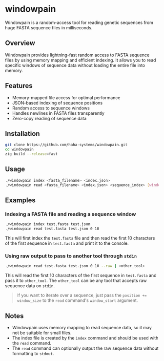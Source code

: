 # windowpain
Windowpain is a random-access tool for reading genetic sequences from huge FASTA sequence files in milliseconds.

## Overview
Windowpain provides lightning-fast random access to FASTA sequence files by using memory mapping and efficient indexing. It allows you to read specific windows of sequence data without loading the entire file into memory.

## Features
- Memory-mapped file access for optimal performance
- JSON-based indexing of sequence positions
- Random access to sequence windows
- Handles newlines in FASTA files transparently
- Zero-copy reading of sequence data

## Installation

```bash
git clone https://github.com/haha-systems/windowpain.git
cd windowpain
zig build --release=fast
```

## Usage

```bash
./windowpain index <fasta_filename> <index.json>
./windowpain read <fasta_filename> <index.json> <sequence_index> [window_size] [window_start] [--raw]
```

## Examples

### Indexing a FASTA file and reading a sequence window

```bash
./windowpain index test.fasta test.json
./windowpain read test.fasta test.json 0 10
```

This will first index the `test.fasta` file and then read the first 10 characters of the first sequence in `test.fasta` and print it to the console.

### Using raw output to pass to another tool through `stdin`

```bash
./windowpain read test.fasta test.json 0 10 --raw | <other_tool>
```

This will read the first 10 characters of the first sequence in `test.fasta` and pass it to `other_tool`. The `other_tool` can be any tool that accepts raw sequence data on `stdin`.

> If you want to iterate over a sequence, just pass the `position += window_size` to the `read` command's `window_start` argument.

## Notes
- Windowpain uses memory mapping to read sequence data, so it may not be suitable for small files.
- The index file is created by the `index` command and should be used with the `read` command.
- The `read` command can optionally output the raw sequence data without formatting to `stdout`.